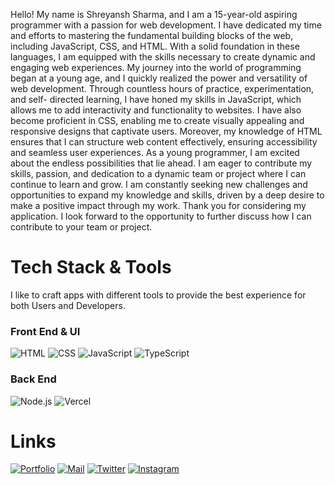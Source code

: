 Hello! My name is Shreyansh Sharma, and I am a
15-year-old aspiring programmer with a passion for
web development. I have dedicated my time and
efforts to mastering the fundamental building
blocks of the web, including JavaScript, CSS, and
HTML. With a solid foundation in these languages, I
am equipped with the skills necessary to create
dynamic and engaging web experiences.
My journey into the world of programming began at
a young age, and I quickly realized the power and
versatility of web development. Through countless
hours of practice, experimentation, and self-
directed learning, I have honed my skills in
JavaScript, which allows me to add interactivity and
functionality to websites. I have also become
proficient in CSS, enabling me to create visually
appealing and responsive designs that captivate
users. Moreover, my knowledge of HTML ensures
that I can structure web content effectively,
ensuring accessibility and seamless user
experiences.
As a young programmer, I am excited about the
endless possibilities that lie ahead. I am eager to
contribute my skills, passion, and dedication to a
dynamic team or project where I can continue to
learn and grow. I am constantly seeking new
challenges and opportunities to expand my
knowledge and skills, driven by a deep desire to
make a positive impact through my work.
Thank you for considering my application. I look
forward to the opportunity to further discuss how I
can contribute to your team or project.

# Tech Stack & Tools
I like to craft apps with different tools to provide the best experience for both Users and Developers.

### Front End & UI
![HTML](https://img.shields.io/badge/HTML5-E34F26?style=for-the-badge&logo=html5&logoColor=white)
![CSS](https://img.shields.io/badge/CSS3-1572B6?style=for-the-badge&logo=css3&logoColor=white)
![JavaScript](https://img.shields.io/badge/JavaScript-323330?style=for-the-badge&logo=javascript&logoColor=F7DF1E)
![TypeScript](https://img.shields.io/badge/TypeScript-007ACC?style=for-the-badge&logo=typescript&logoColor=white)

### Back End
![Node.js](https://img.shields.io/badge/Node.js-339933?style=for-the-badge&logo=nodedotjs&logoColor=white)
![Vercel](https://img.shields.io/badge/Vercel-000000?style=for-the-badge&logo=vercel&logoColor=white)

# Links
[![Portfolio](https://img.shields.io/badge/my_portfolio-000?style=for-the-badge&logo=ko-fi&logoColor=white)]()
[![Mail](https://img.shields.io/badge/Gmail-D14836?style=for-the-badge&logo=gmail&logoColor=white)](mailto:shreydev22@gmail.com/)
[![Twitter](http://img.shields.io/badge/twitter-1DA1F2?style=for-the-badge&logo=twitter&logoColor=white)](https://twitter.com/shreyansh1022)
[![Instagram](https://img.shields.io/badge/Instagram-E4405F?style=for-the-badge&logo=instagram&logoColor=white)](https://www.instagram.com/shrey___1022/)
